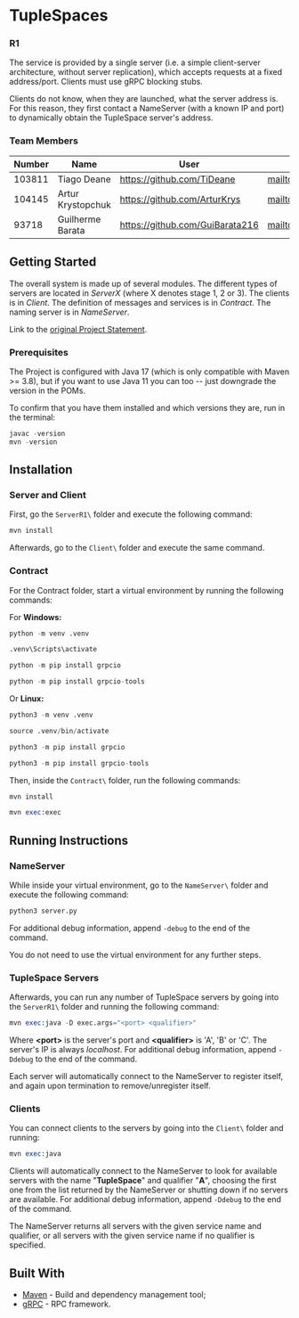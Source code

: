 # TupleSpaces

### R1

The service is provided by a single server (i.e. a simple client-server architecture, without server replication), which accepts requests at a fixed address/port. Clients must use gRPC blocking stubs.

Clients do not know, when they are launched, what the server address is. For this reason, they first contact a NameServer (with a known IP and port) to dynamically obtain the TupleSpace server's address.

### Team Members

| Number | Name              | User                             | Email                                 |
|--------|-------------------|----------------------------------|---------------------------------------|
| 103811 | Tiago Deane       | <https://github.com/TiDeane>     | <mailto:tiagodeane@tecnico.ulisboa.pt>|
| 104145 | Artur Krystopchuk | <https://github.com/ArturKrys>   | <mailto:arturkrystopchuk@tecnico.ulisboa.pt>|
| 93718  | Guilherme Barata  | <https://github.com/GuiBarata216>| <mailto:guilherme.barata@tecnico.ulisboa.pt>|

## Getting Started

The overall system is made up of several modules. The different types of servers are located in _ServerX_ (where X denotes stage 1, 2 or 3). 
The clients is in _Client_.
The definition of messages and services is in _Contract_. The naming server
is in _NameServer_.

Link to the [original Project Statement](https://github.com/tecnico-distsys/TupleSpaces/blob/master/tuplespaces.md).

### Prerequisites

The Project is configured with Java 17 (which is only compatible with Maven >= 3.8), but if you want to use Java 11 you
can too -- just downgrade the version in the POMs.

To confirm that you have them installed and which versions they are, run in the terminal:

```s
javac -version
mvn -version
```

## Installation

### Server and Client

First, go the ``ServerR1\`` folder and execute the following command:

```s
mvn install
```

Afterwards, go to the ``Client\`` folder and execute the same command.

### Contract

For the Contract folder, start a virtual environment by running the following commands:

For **Windows:**
```s
python -m venv .venv

.venv\Scripts\activate

python -m pip install grpcio

python -m pip install grpcio-tools
```

Or **Linux:**
```s
python3 -m venv .venv

source .venv/bin/activate

python3 -m pip install grpcio

python3 -m pip install grpcio-tools
```

Then, inside the ``Contract\`` folder, run the following commands:

```s
mvn install

mvn exec:exec
```

## Running Instructions

### NameServer

While inside your virtual environment, go to the ``NameServer\`` folder and execute the following command:

```s
python3 server.py
```

For additional debug information, append ``-debug`` to the end of the command.

You do not need to use the virtual environment for any further steps.

### TupleSpace Servers

Afterwards, you can run any number of TupleSpace servers by going into the ``ServerR1\`` folder and running the following command:

```s
mvn exec:java -D exec.args="<port> <qualifier>"
``` 

Where **\<port\>** is the server's port and **\<qualifier\>** is 'A', 'B' or 'C'. The server's IP is always _localhost_. For additional debug information, append ``-Ddebug`` to the end of the command.

Each server will automatically connect to the NameServer to register itself, and again upon termination to remove/unregister itself.

### Clients

You can connect clients to the servers by going into the ``Client\`` folder and running:

```s
mvn exec:java
```

Clients will automatically connect to the NameServer to look for available servers with the name "**TupleSpace**" and qualifier "**A**", choosing the first one from the list returned by the NameServer or shutting down if no servers are available. For additional debug information, append ``-Ddebug`` to the end of the command.

The NameServer returns all servers with the given service name and qualifier, or all servers with the given service name if no qualifier is specified.

## Built With

* [Maven](https://maven.apache.org/) - Build and dependency management tool;
* [gRPC](https://grpc.io/) - RPC framework.
